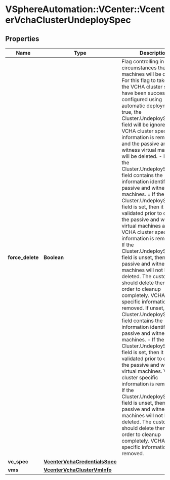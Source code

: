 # VSphereAutomation::VCenter::VcenterVchaClusterUndeploySpec

## Properties
Name | Type | Description | Notes
------------ | ------------- | ------------- | -------------
**force_delete** | **Boolean** | Flag controlling in what circumstances the virtual machines will be deleted. For this flag to take effect, the VCHA cluster should have been successfully configured using automatic deployment.     -  If true, the Cluster.UndeploySpec.vms field will be ignored, the VCHA cluster specific information is removed, and the passive and witness virtual machines will be deleted.    -  If false, the Cluster.UndeploySpec.vms field contains the information identifying the passive and witness virtual machines.        &#x3D;  If the Cluster.UndeploySpec.vms field is set, then it will be validated prior to deleting the passive and witness virtual machines and VCHA cluster specific information is removed.      &#x3D;  If the Cluster.UndeploySpec.vms field is unset, then the passive and witness virtual machines will not be deleted. The customer should delete them in order to cleanup completely. VCHA cluster specific information is removed.    If unset, the Cluster.UndeploySpec.vms field contains the information identifying the passive and witness virtual machines.     -  If the Cluster.UndeploySpec.vms field is set, then it will be validated prior to deleting the passive and witness virtual machines. VCHA cluster specific information is removed.    -  If the Cluster.UndeploySpec.vms field is unset, then the passive and witness virtual machines will not be deleted. The customer should delete them in order to cleanup completely. VCHA cluster specific information is removed.  | [optional] 
**vc_spec** | [**VcenterVchaCredentialsSpec**](VcenterVchaCredentialsSpec.md) |  | [optional] 
**vms** | [**VcenterVchaClusterVmInfo**](VcenterVchaClusterVmInfo.md) |  | [optional] 


